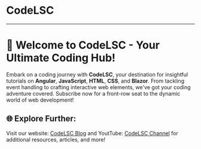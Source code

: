 # CodeLSC

---

# 🚀 **Welcome to CodeLSC - Your Ultimate Coding Hub!**

Embark on a coding journey with **CodeLSC**, your destination for insightful tutorials on **Angular**, **JavaScript**, **HTML**, **CSS**, and **Blazor**. From tackling event handling to crafting interactive web elements, we've got your coding adventure covered. Subscribe now for a front-row seat to the dynamic world of web development!

## 🌐 **Explore Further:**
Visit our website: [CodeLSC Blog](https://codelsc.blogspot.com/) and YoutTube: [CodeLSC Channel](https://youtu.be/mw8vsBy-NG8?si=0iutLmnwAV-NHuiM) for additional resources, articles, and more!
